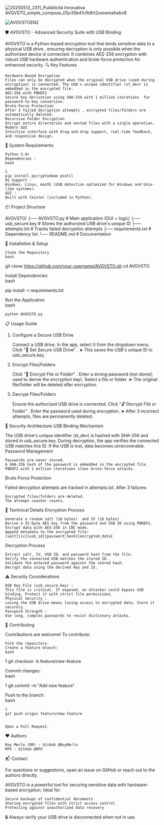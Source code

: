 







![20250512_2311_Pubblicità Innovativa AVGVSTO_simple_compose_01jv35b41cfb9rt2xwwmafwbv8](https://github.com/user-attachments/assets/fa591370-a562-40ef-a9c1-343aa328f881)



![AVGVSTOEN2](https://github.com/user-attachments/assets/b9956f46-da28-4ca3-a994-4ba953b68294)



🛡️ AVGVSTO - Advanced Security Suite with USB Binding 

AVGVSTO  is a Python-based encryption tool that binds sensitive data to a physical USB drive , ensuring decryption is only possible when the authorized device is connected. It combines AES-256 encryption with robust USB hardware authentication and brute-force protection for enhanced security. 
🔍 Key Features 

    Hardware-Bound Encryption 
    Files can only be decrypted when the original USB drive (used during encryption) is connected. The USB's unique identifier (st_dev) is embedded in the encrypted file.
    AES-256 with PBKDF2 
    Secure key derivation using SHA-256 with 1 million iterations  for password-to-key conversion.
    Brute-Force Protection 
    After 3 failed decryption attempts , encrypted files/folders are automatically deleted.
    Recursive Folder Encryption 
    Encrypt entire directories and nested files with a single operation.
    Modern GUI 
    Intuitive interface with drag-and-drop support, real-time feedback, and responsive design.
     

🧰 System Requirements 

    Python 3.9+   
    Dependencies :  
    bash
     
    1
    pip install pycryptodome psutil
    OS Support :
    Windows, Linux, macOS (USB detection optimized for Windows and Unix-like systems).
    GUI :
    Built with tkinter (included in Python).
     

📦 Project Structure 
 
AVGVSTO/
├── AVGVSTO.py              # Main application (GUI + logic)
├── usb_secure.key          # Stores the authorized USB drive's unique ID
├── attempts.txt            # Tracks failed decryption attempts
├── requirements.txt        # Dependency list
└── README.md               # Documentation
 
 
🚀 Installation & Setup 

    Clone the Repository    
    bash
     
git clone https://github.com/your-username/AVGVSTO.git
cd AVGVSTO
 
 

Install Dependencies    
bash
 
pip install -r requirements.txt
 
Run the Application    
bash
 

     
    
    python AVGVSTO.py
     
     
     

📋 Usage Guide 
1. Configure a Secure USB Drive 

    Connect a USB drive.
    In the app, select it from the dropdown menu.
    Click "🔧 Set Secure USB Drive" .
    ➤ This saves the USB's unique ID to usb_secure.key.
     

2. Encrypt Files/Folders 

    Click "🔐 Encrypt File or Folder" .
    Enter a strong password (not stored; used to derive the encryption key).
    Select a file or folder.
    ➤ The original file/folder will be deleted after encryption.
     

3. Decrypt Files/Folders 

    Ensure the authorized USB drive is connected.
    Click "🔓 Decrypt File or Folder" .
    Enter the password used during encryption.
    ➤ After 3 incorrect attempts, files are permanently deleted.
     

🔐 Security Architecture 
USB Binding Mechanism 

The USB drive's unique identifier (st_dev) is hashed with SHA-256 and stored in usb_secure.key. During decryption, the app verifies the connected USB matches this ID. If the USB is lost, data becomes unrecoverable. 
Password Management 

    Passwords are never stored.  
    A SHA-256 hash of the password is embedded in the encrypted file.  
    PBKDF2 with 1 million iterations slows brute-force attacks.
     

Brute-Force Protection 

Failed decryption attempts are tracked in attempts.txt. After 3 failures: 

    Encrypted files/folders are deleted.
    The attempt counter resets.
     

🧠 Technical Details 
Encryption Process 

    Generate a random salt (16 bytes)  and IV (16 bytes) .
    Derive a 32-byte AES key from the password and USB ID using PBKDF2.
    Encrypt data with AES-256 in CBC mode.
    Append metadata to the encrypted file:
    [salt][iv][usb_id][password_hash][encrypted_data]
     

Decryption Process 

    Extract salt, IV, USB ID, and password hash from the file.
    Verify the connected USB matches the stored ID.
    Validate the entered password against the stored hash.
    Decrypt data using the derived key and IV.
     

⚠️ Security Considerations 

    USB Key File (usb_secure.key) :
    This file is critical. If exposed, an attacker could bypass USB binding. Protect it with strict file permissions.
    Physical Security :
    Losing the USB drive means losing access to encrypted data. Store it securely.
    Password Strength :
    Use long, complex passwords to resist dictionary attacks.
     

🤝 Contributing 

Contributions are welcome! To contribute: 

    Fork the repository.
    Create a feature branch:  
    bash
     

 
1
git checkout -b feature/new-feature
 
 
Commit changes:  
bash
 
 
1
git commit -m "Add new feature"
 
 
Push to the branch:  
bash
 

     
    1
    git push origin feature/new-feature
     
     
    Open a Pull Request.
     


❤️ Authors 

    Roy Merlo (RM) : GitHub @RoyMerlo 
    RPX : GitHub @RPX 
     

📬 Contact 

For questions or suggestions, open an issue on GitHub or reach out to the authors directly. 

AVGVSTO  is a powerful tool for securing sensitive data with hardware-based encryption. Ideal for:   

    Secure backups of confidential documents  
    Sharing encrypted files with strict access control  
    Protecting against unauthorized data recovery
     

🔒 Always verify your USB drive is disconnected when not in use. 
  


